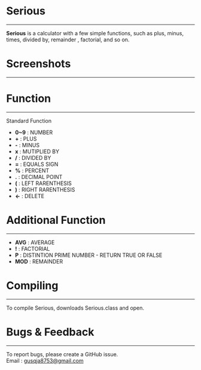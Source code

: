 # **Serious**
-------------------
**Serious** 
is a calculator with a few simple functions, such as plus, minus, times, divided by, remainder , factorial,  and so on.

# **Screenshots**
------------


# **Function** 
--------------

Standard Function  
- **0~9** : NUMBER
- **+** :  PLUS
- **-** :  MINUS
- **x** : MUTIPLIED BY
- **/** : DIVIDED BY
- **=** : EQUALS SIGN
- **%** : PERCENT
- **.** : DECIMAL POINT
- **(** : LEFT RARENTHESIS
- **)** : RIGHT RARENTHESIS
- **<-** : DELETE


# Additional Function
----------------
- **AVG** : AVERAGE  
- **!** : FACTORIAL  
- **P** : DISTINTION PRIME NUMBER - RETURN TRUE OR FALSE  
- **MOD** : REMAINDER

# **Compiling**  
-------------------
To compile Serious, downloads Serious.class and open.


# **Bugs & Feedback**
-------------
To report bugs, please create a GitHub issue.  
Email : gusqja8753@gmail.com
